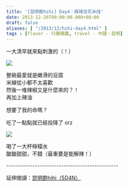 ```yaml
---
title: '[昆明飽hihi] Day4：麻辣豆花米线'
date: 2013-12-26T09:00:00.000+08:00
draft: false
aliases: [ "/2013/12/hihi-day4.html" ]
tags : [flavor - 行膳積腹, travel - 中國・昆明]
---
```


一大清早就來點刺激的（！）  

![](/images/yunnan4a.jpg)

整碗最愛就是嫩滑的豆腐  
米線從小都不太喜歡  
然後一堆辣椒又是什麼來的？！  
再加上辣油  
  
想要了我的命嗎？  
  
  
吃了一點點就已經投降了 orz  

![](/images/yunnan4a1.jpg)

喝了一大杯檸檬水  
酸酸甜甜，不錯（最重要是能解辣！）  
  
\-----------------------------------------------  
  
延伸閱讀：[昆明飽hihi（5D4N）](https://hidie.net/yunnan5d4n/)
